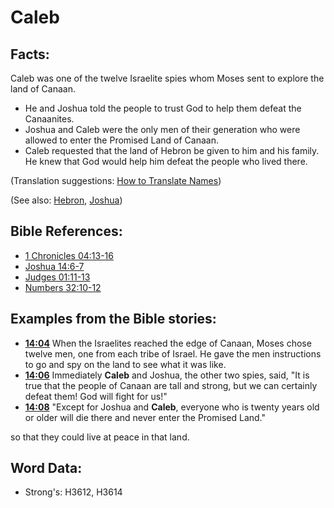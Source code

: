 # Caleb #

## Facts: ##

Caleb was one of the twelve Israelite spies whom Moses sent to explore the land of Canaan.

* He and Joshua told the people to trust God to help them defeat the Canaanites.
* Joshua and Caleb were the only men of their generation who were allowed to enter the Promised Land of Canaan.
* Caleb requested that the land of Hebron be given to him and his family. He knew that God would help him defeat the people who lived there.

(Translation suggestions: [How to Translate Names](rc://en/ta/man/translate/translate-names))

(See also: [Hebron](../names/hebron.md), [Joshua](../names/joshua.md))

## Bible References: ##

* [1 Chronicles 04:13-16](rc://en/tn/help/1ch/04/13)
* [Joshua 14:6-7](rc://en/tn/help/jos/14/06)
* [Judges 01:11-13](rc://en/tn/help/jdg/01/11)
* [Numbers 32:10-12](rc://en/tn/help/num/32/10)

## Examples from the Bible stories: ##

* __[14:04](rc://en/tn/help/obs/14/04)__ When the Israelites reached the edge of Canaan, Moses chose twelve men, one from each tribe of Israel. He gave the men instructions to go and spy on the land to see what it was like. 
* __[14:06](rc://en/tn/help/obs/14/06)__ Immediately __Caleb__ and Joshua, the other two spies, said, "It is true that the people of Canaan are tall and strong, but we can certainly defeat them! God will fight for us!"
* __[14:08](rc://en/tn/help/obs/14/08)__ "Except for Joshua and __Caleb__, everyone who is twenty years old or older will die there and never enter the Promised Land."

 so that they could live at peace in that land.

## Word Data: ##

* Strong's: H3612, H3614
